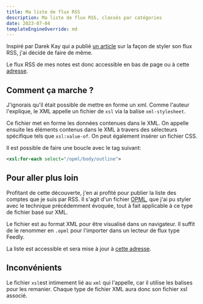 ```yaml
---
title: Ma liste de flux RSS
description: Ma liste de flux RSS, classés par catégories
date: 2023-07-04
templateEngineOverride: md
---
```


Inspiré par Darek Kay qui a publié [un article](https://darekkay.com/blog/rss-styling/) sur la façon de styler son flux RSS, j'ai décidé de faire de même.

Le flux RSS de mes notes est donc accessible en bas de page ou à cette [adresse](/notes/rss.xml).

## Comment ça marche ?

J'ignorais qu'il était possible de mettre en forme un xml. Comme l'auteur l'explique, le XML appelle un fichier de `xsl` via la balise `xml-stylesheet`.

Ce fichier met en forme les données contenues dans le XML. On appelle ensuite les éléments contenus dans le XML à travers des sélecteurs spécifique tels que `xsl:value-of`. On peut également insérer un fichier CSS.

Il est possible de faire une boucle avec le tag suivant:

```xml
<xsl:for-each select="/opml/body/outline">
```

## Pour aller plus loin

Profitant de cette découverte, j'en ai profité pour publier la liste des comptes que je suis par RSS. Il s'agit d'un fichier [OPML](https://fr.wikipedia.org/wiki/Outline_Processor_Markup_Language), que j'ai pu styler avec le technique précédemment évoquée, tout à fait applicable à ce type de fichier basé sur XML.

Le fichier est au format XML pour être visualisé dans un navigateur. Il suffit de le renommer en `.opml` pour l'importer dans un lecteur de flux type Feedly.

La liste est accessible et sera mise à jour à [cette adresse](/mes-flux.xml).

## Inconvénients

Le fichier `xsl`est intimement lié au `xml` qui l'appelle, car il utilise les balises pour les remanier. Chaque type de fichier XML aura donc son fichier xsl associé.
